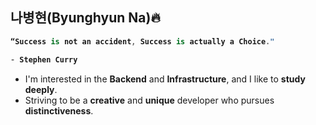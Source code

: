 ## 나병현(Byunghyun Na)🔥

<strong> 
  
```kotlin
“Success is not an accident, Success is actually a Choice."

- Stephen Curry
``` 
</strong>

- I'm interested in the **Backend** and **Infrastructure**, and I like to **study deeply**.
- Striving to be a **creative** and **unique** developer who pursues **distinctiveness**.
